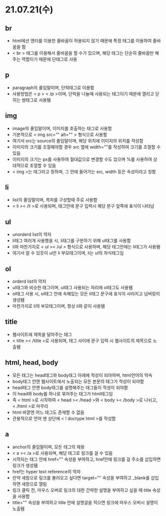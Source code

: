 # 21.07.21(수)
## br
- html에선 엔터를 이용한 줄바꿈이 허용되지 않기 때문에 특정 태그를 이용하여 줄바꿈을 함
- < br > 태그를 이용해서 줄바꿈을 할 수가 있으며, 해당 태그는 단순히 줄바꿈만 해주는 역할이기 때문에 단태그로 사용
###
## p
- paragraph의 줄임말이며, 단락태그로 이용함
- 사용방법은 < p > < /p >이며, 단락을 나눌때 사용되는 태그이기 때문에 열리고 닫히는 쌍태그로 사용됌
###
## img
- image의 줄임말이며, 이미지를 호출하는 태그로 사용함
- 기본적으로 < img src="" alt="" > 형식으로 사용함
- 여기서 src는 source의 줄임말이며, 해당 위치에 이미지의 위치를 작성함
- 이미지의 크기를 조절해야할 경우 src 옆에 width=""를 작성하여 크기를 조절할 수 있음
- 이미지의 크기는 px를 사용하여 절대값으로 변경할 수도 있으며 %를 사용하여 상대적으로 조절할 수 있음
- < img >는 태그라고 칭하며, 그 안에 들어가는 src, width 등은 속성이라고 칭함
###
## li
- list의 줄임말이며, 목차를 구성할때 주로 사용함
- < li >< /li >로 사용되며, 태그안에 문구 입력시 해당 문구 앞쪽에 표식이 나타남
###
## ul
- unorderd list의 약자
- li태그 여러개 사용했을 시, li태그를 구분하기 위해 ul태그를 사용함
- li와 마찬가지로 < ul >< /ul > 형식으로 사용하며, 해당 태그안에는 li태그가 사용됌
- 여기서 알 수 있듯이 ul은 li 부모태그이며, li는 ul의 자식태그임
###
## ol
- orderd list의 약자
- ul태그와 비슷한 태그이며, ul태그 사용되는 자리에 ol태그도 사용됌
- ol태그 사용 시, ol태그 안에 속해있는 모든 li태그 문구에 표식이 사라지고 넘버링이 생성됌
- 마찬가지로 li의 부모태그이며, 항상 li와 같이 사용됌
###
## title
- 웹사이트에 제목을 달아주는 태그
- < title >< /title >로 사용되며, 태그 사이에 문구 입력 시 웹사이트의 제목으로 노출됌
###
## html, head, body
- 모든 태그는 head태그와 body태그 아래에 작성이 되야하며, html언어의 약속
- body태그 안엔 웹사이트에서 노출되는 모든 본문의 태그가 작성이 되야함
- head태그 안엔 body태그를 설명해주는 태그들이 작성이 되야함
- 이 head와 body를 하나로 묶어주는 태그가 html태그임
- 즉 < html >로 시작하여 < head >< /head >와 < body >< /body >로 나뉘고, < /html >로 마무리
- html 바깥엔 어느 태그도 존재할 수 없음
- 관용적으로 언어 맨 상단에 < ! doctype html >를 작성함
###
## a
- anchor의 줄임말이며, 모든 태그의 제왕
- < a >< /a >로 사용되며, 해당 태그로 링크를 걸 수 있음
- 시작되는 태그 안에 href="" 속성을 부여하고, href안에 링크를 걸 주소를 삽입하면 링크가 생성됌
- href는 hyper text reference의 약자
- 만약 새창으로 링크를 불러오고 싶다면 target="" 속성을 부여하고 _blank를 삽입하면 새창으로 열림
- 링크 클릭 전, 마우스 오버로 링크의 대한 간략한 설명을 부여하고 싶을 때 title 속성을 사용함
- title="" 속성을 부여하고 title 안에 설명글을 적으면 링크에 마우스 오버시 설명이 노출됌